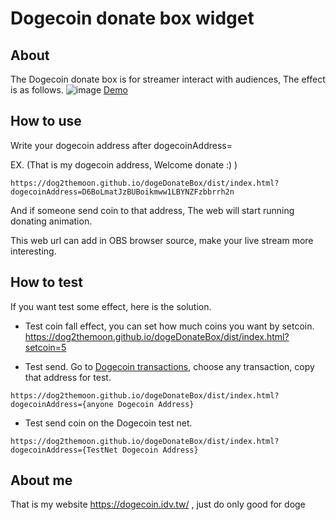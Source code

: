 # Dogecoin donate box widget
## About
The Dogecoin donate box is for streamer interact with audiences, The effect is as follows.
![image](./doc/img/doge_donate_box.gif)
[Demo](https://dog2themoon.github.io/dogeDonateBox/dist/index.html?setcoin=5)
## How to use

Write your dogecoin address after dogecoinAddress=  

EX. (That is my dogecoin address, Welcome donate :) )

```
https://dog2themoon.github.io/dogeDonateBox/dist/index.html?dogecoinAddress=D6BoLmatJzBUBoikmww1LBYNZFzbbrrh2n
```

And if someone send coin to that address, The web will start running donating animation.

This web url can add in OBS browser source, make your live stream more interesting.

## How to test
If you want test some effect, here is the solution. 

* Test coin fall effect, you can set how much coins you want by setcoin.
https://dog2themoon.github.io/dogeDonateBox/dist/index.html?setcoin=5


* Test send.
Go to  [Dogecoin transactions](https://blockchair.com/dogecoin/transactions), choose any transaction, copy that address for test.
```
https://dog2themoon.github.io/dogeDonateBox/dist/index.html?
dogecoinAddress={anyone Dogecoin Address}
```


* Test send coin on the Dogecoin test net. 
```
https://dog2themoon.github.io/dogeDonateBox/dist/index.html?
dogecoinAddress={TestNet Dogecoin Address}
```

## About me
That is my website https://dogecoin.idv.tw/ , just do only good for doge




